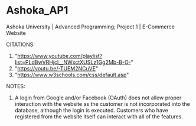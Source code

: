 # Ashoka_AP1
Ashoka University | Advanced Programming; Project 1 | E-Commerce Website

CITATIONS:
1) "https://www.youtube.com/playlist?list=PLdBwVRHjcI__NWxctXUSLz1Gg2Mb-B-O-"
2) "https://youtu.be/-TUEM2NCuVE"
3) "https://www.w3schools.com/css/default.asp"

NOTES:
1) A login from Google and/or Facebook (OAuth) does not allow proper interaction with the website as the customer is not incorporated into the database, although the login is executed. Customers who have registered from the website itself can interact with all of the features.

